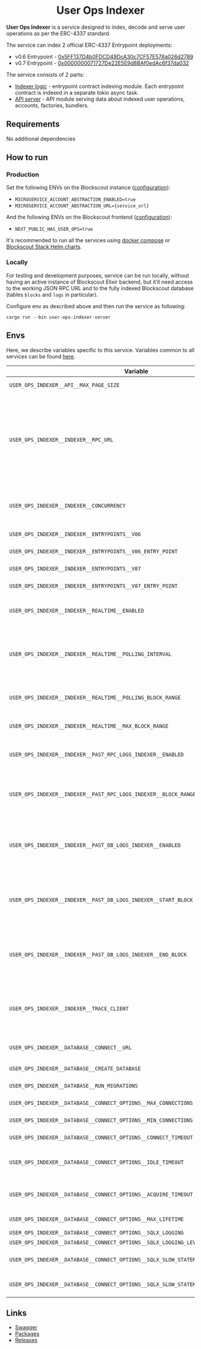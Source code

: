 # <h1 align="center"> User Ops Indexer </h1>

**User Ops Indexer** is a service designed to index, decode and serve user operations as per the ERC-4337 standard.

The service can index 2 official ERC-4337 Entrypoint deployments:

* v0.6
  Entrypoint - [0x5FF137D4b0FDCD49DcA30c7CF57E578a026d2789](https://eth.blockscout.com/address/0x5FF137D4b0FDCD49DcA30c7CF57E578a026d2789)
* v0.7
  Entrypoint - [0x0000000071727De22E5E9d8BAf0edAc6f37da032](https://eth.blockscout.com/address/0x0000000071727De22E5E9d8BAf0edAc6f37da032)

The service consists of 2 parts:

* [Indexer logic](./user-ops-indexer-logic) - entrypoint contract indexing module. Each entrypoint contract is
  indexed in a separate tokio async task.
* [API server](./user-ops-indexer-server) - API module serving data about indexed user operations, accounts, factories,
  bundlers.

## Requirements

No additional dependencies

## How to run

### Production

Set the following ENVs on the Blockscout
instance ([configuration](https://github.com/blockscout/docs/blob/master/for-developers/information-and-settings/env-variables.md#blockscout-account-abstraction)):

* `MICROSERVICE_ACCOUNT_ABSTRACTION_ENABLED=true`
* `MICROSERVICE_ACCOUNT_ABSTRACTION_URL={service_url}`

And the following ENVs on the Blockscout
frontend ([configuration](https://github.com/blockscout/frontend/blob/main/docs/ENVS.md#user-operations-erc-4337)):

* `NEXT_PUBLIC_HAS_USER_OPS=true`

It's recommended to run all the services
using [docker compose](https://github.com/blockscout/blockscout/tree/master/docker-compose)
or [Blockscout Stack Helm charts](https://docs.blockscout.com/for-developers/deployment/kubernetes-deployment).

### Locally

For testing and development purposes, service can be run locally, without having an active instance of Blockscout Elixir
backend, but it'll need access to the working JSON RPC URL and to the fully indexed Blockscout database (tables `blocks`
and `logs` in particular).

Configure env as described above and then run the service as following:

```shell
cargo run --bin user-ops-indexer-server
```

## Envs

Here, we describe variables specific to this service. Variables common to all services can be
found [here](../docs/common-envs.md).

| Variable                                                                              | Required | Description                                                                                                                                                                                                         | Default value                                |
|---------------------------------------------------------------------------------------|----------|---------------------------------------------------------------------------------------------------------------------------------------------------------------------------------------------------------------------|----------------------------------------------|
| `USER_OPS_INDEXER__API__MAX_PAGE_SIZE`                                                |          | Max page size for API requests                                                                                                                                                                                      | `100`                                        |
| `USER_OPS_INDEXER__INDEXER__RPC_URL`                                                  | true     | Indexer RPC URL, should be an archive JSON RPC node with `eth`, `web3` and `trace`/`debug` namespaces enabled. Both HTTP and WS protocols are supported. WS is recommended for local RPC nodes, use HTTP otherwise. | `ws://127.0.0.1:8546`                        |
| `USER_OPS_INDEXER__INDEXER__CONCURRENCY`                                              |          | Indexer concurrency. Will process up to the configured number of transactions concurrently                                                                                                                          | `10`                                         |
| `USER_OPS_INDEXER__INDEXER__ENTRYPOINTS__V06`                                         |          | Enable Entrypoint v0.6 indexer                                                                                                                                                                                      | `true`                                       |
| `USER_OPS_INDEXER__INDEXER__ENTRYPOINTS__V06_ENTRY_POINT`                             |          | Entrypoint v0.6 contract address                                                                                                                                                                                    | `0x5FF137D4b0FDCD49DcA30c7CF57E578a026d2789` |
| `USER_OPS_INDEXER__INDEXER__ENTRYPOINTS__V07`                                         |          | Enable Entrypoint v0.7 indexer                                                                                                                                                                                      | `true`                                       |
| `USER_OPS_INDEXER__INDEXER__ENTRYPOINTS__V07_ENTRY_POINT`                             |          | Entrypoint v0.7 contract address                                                                                                                                                                                    | `0x0000000071727De22E5E9d8BAf0edAc6f37da032` |
| `USER_OPS_INDEXER__INDEXER__REALTIME__ENABLED`                                        |          | Enable forward realtime indexing of user operations from the `latest` block                                                                                                                                         | `true`                                       |
| `USER_OPS_INDEXER__INDEXER__REALTIME__POLLING_INTERVAL`                               |          | Polling interval for forward realtime indexing of user operations from the `latest` block, when using an HTTP RPC node                                                                                              | `6`                                          |
| `USER_OPS_INDEXER__INDEXER__REALTIME__POLLING_BLOCK_RANGE`                            |          | Extra block range offset for polling in reatime indexing to recover from small re-orgs.                                                                                                                             | `6`                                          |
| `USER_OPS_INDEXER__INDEXER__REALTIME__MAX_BLOCK_RANGE`                                |          | Max block range for single polling request in realtime indexing.                                                                                                                                                    | `10000`                                      |
| `USER_OPS_INDEXER__INDEXER__PAST_RPC_LOGS_INDEXER__ENABLED`                           |          | Enable one-time reindex of missed user operations from recent blocks                                                                                                                                                | `false`                                      |
| `USER_OPS_INDEXER__INDEXER__PAST_RPC_LOGS_INDEXER__BLOCK_RANGE`                       |          | Block range width for missed user operations reindex. Will re-index events from a given number of blocks prior the `latest` block                                                                                   | `0`                                          |
| `USER_OPS_INDEXER__INDEXER__PAST_DB_LOGS_INDEXER__ENABLED`                            |          | Enable one-time reindex of missed user operations from core Blockscout DB. Will query relevant events from `logs` Postgres table                                                                                    | `false`                                      |
| `USER_OPS_INDEXER__INDEXER__PAST_DB_LOGS_INDEXER__START_BLOCK`                        |          | Block range start for one-time DB reindex. Use positive number for static block number, or zero/negative number to count backwards from `latest`                                                                    | `0`                                          |
| `USER_OPS_INDEXER__INDEXER__PAST_DB_LOGS_INDEXER__END_BLOCK`                          |          | Block range end for one-time DB reindex. Use positive number for static block number, or zero/negative number to count backwards from `latest`                                                                      | `0`                                          |
| `USER_OPS_INDEXER__INDEXER__TRACE_CLIENT`                                             |          | RPC tracing namespace to use for tracing transactions, `debug` for using `debug_traceTransaction`, `trace` for using `trace_transaction`                                                                            | Depends on `web3_clientVersion`              |
| `USER_OPS_INDEXER__DATABASE__CONNECT__URL`                                            | true     | Postgres connect URL to Blockscout DB with read/write access                                                                                                                                                        | (empty)                                      |
| `USER_OPS_INDEXER__DATABASE__CREATE_DATABASE`                                         |          | Create database if doesn't exist                                                                                                                                                                                    | `false`                                      |
| `USER_OPS_INDEXER__DATABASE__RUN_MIGRATIONS`                                          |          | Run database migrations                                                                                                                                                                                             | `false`                                      |
| `USER_OPS_INDEXER__DATABASE__CONNECT_OPTIONS__MAX_CONNECTIONS`                        |          | Maximum number of connections for a pool                                                                                                                                                                            | `10`                                         |
| `USER_OPS_INDEXER__DATABASE__CONNECT_OPTIONS__MIN_CONNECTIONS`                        |          | Minimum number of connections for a pool                                                                                                                                                                            | `0`                                          |
| `USER_OPS_INDEXER__DATABASE__CONNECT_OPTIONS__CONNECT_TIMEOUT`                        |          | The connection timeout for a packet connection                                                                                                                                                                      | `30`                                         |
| `USER_OPS_INDEXER__DATABASE__CONNECT_OPTIONS__IDLE_TIMEOUT`                           |          | Maximum idle time for a particular connection to prevent network resource exhaustion                                                                                                                                | `600`                                        |
| `USER_OPS_INDEXER__DATABASE__CONNECT_OPTIONS__ACQUIRE_TIMEOUT`                        |          | Maximum amount of time to spend waiting for acquiring a connection                                                                                                                                                  | `30`                                         |
| `USER_OPS_INDEXER__DATABASE__CONNECT_OPTIONS__MAX_LIFETIME`                           |          | Maximum lifetime of individual connections                                                                                                                                                                          | `1800`                                       |
| `USER_OPS_INDEXER__DATABASE__CONNECT_OPTIONS__SQLX_LOGGING`                           |          | Enable SQLX logging                                                                                                                                                                                                 | `true`                                       |
| `USER_OPS_INDEXER__DATABASE__CONNECT_OPTIONS__SQLX_LOGGING_LEVEL`                     |          | SQLX logging level                                                                                                                                                                                                  | `debug`                                      |
| `USER_OPS_INDEXER__DATABASE__CONNECT_OPTIONS__SQLX_SLOW_STATEMENTS_LOGGING_LEVEL`     |          | SQLX logging level for slow statements warnings                                                                                                                                                                     | `off`                                        |
| `USER_OPS_INDEXER__DATABASE__CONNECT_OPTIONS__SQLX_SLOW_STATEMENTS_LOGGING_THRESHOLD` |          | Threshold duration for SQLX slow statements warnings                                                                                                                                                                | `1`                                          |

## Links

- [Swagger](https://blockscout.github.io/swaggers/services/user-ops-indexer/index.html)
- [Packages](https://github.com/blockscout/blockscout-rs/pkgs/container/user-ops-indexer)
- [Releases](https://github.com/blockscout/blockscout-rs/releases?q=user-ops-indexer&expanded=true)
